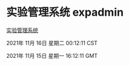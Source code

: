# 实验管理系统 expadmin
[实验管理系统](http://59.174.24.190:56808/expadmin-782313d2-e1b1-4ea7-932e-3a55e6a1a4d0/)

2021年 11月 16日 星期二 00:12:11 CST

2021年 11月 15日 星期一 16:12:11 GMT
